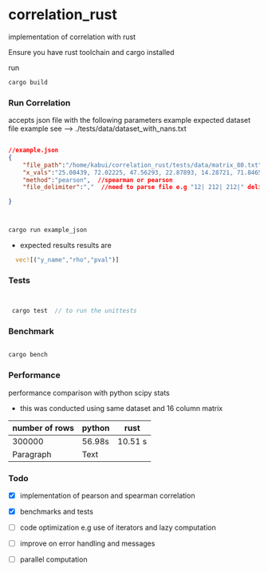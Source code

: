 # correlation_rust
implementation of correlation with rust


Ensure you have rust toolchain  and cargo installed

run 


``` rust
cargo build


```

### Run Correlation

accepts json file with the following parameters
example 
expected dataset file example see --> ./tests/data/dataset_with_nans.txt
``` json

//example.json
{
    "file_path":"/home/kabui/correlation_rust/tests/data/matrix_80.txt", //dataset path
    "x_vals":"25.08439, 72.02225, 47.56293, 22.87893, 14.28721, 71.84655, 87.81991, 84.86824, 6.72478, 5.72373, 73.47078, 63.74703", //x-vals primary values
    "method":"pearson",  //spearman or pearson
    "file_delimiter":","  //need to parse file e.g "12| 212| 212|" delimiter=|

}

```

``` rust 


cargo run example_json


```
- expected results results are 

 ``` rust
   vec![("y_name","rho","pval")]

```


### Tests


``` rust


 cargo test  // to run the unittests


```


### Benchmark

``` rust

cargo bench

```

### Performance

performance comparison with python scipy stats
 

- this was conducted using same dataset and 16 column matrix




| number of rows      | python | rust |
| ----------- | ----------- | ---------|
| 300000      | 56.98s     |   10.51 s      |
|Paragraph   | Text         |     |               





### Todo


- [x] implementation of pearson and spearman correlation

- [x] benchmarks and tests

- [ ] code optimization e.g use of iterators and lazy computation

- [ ] improve on error handling and messages

- [ ] parallel computation



